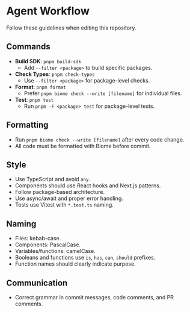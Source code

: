 # Agent Workflow

Follow these guidelines when editing this repository.

## Commands
- **Build SDK**: `pnpm build-sdk` 
  - Add `--filter <package>` to build specific packages.
- **Check Types**: `pnpm check-types`
  - Use `--filter <package>` for package-level checks.
- **Format**: `pnpm format` 
  - Prefer `pnpm biome check --write [filename]` for individual files.
- **Test**: `pnpm test`
  - Run `pnpm -F <package> test` for package-level tests.

## Formatting
- Run `pnpm biome check --write [filename]` after every code change.
- All code must be formatted with Biome before commit.

## Style
- Use TypeScript and avoid `any`.
- Components should use React hooks and Next.js patterns.
- Follow package-based architecture.
- Use async/await and proper error handling.
- Tests use Vitest with `*.test.ts` naming.

## Naming
- Files: kebab-case.
- Components: PascalCase.
- Variables/functions: camelCase.
- Booleans and functions use `is`, `has`, `can`, `should` prefixes.
- Function names should clearly indicate purpose.

## Communication
- Correct grammar in commit messages, code comments, and PR comments.
